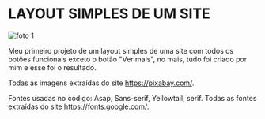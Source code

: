 # LAYOUT SIMPLES DE UM SITE

![foto 1](https://user-images.githubusercontent.com/101402102/163483129-0a920c91-26bd-442c-b6ef-c581467f1649.PNG)

Meu primeiro projeto de um layout simples de uma site com todos os botões funcionais exceto o botão "Ver mais", no mais, tudo foi criado por mim e esse foi o resultado.

Todas as imagens extraídas do site https://pixabay.com/.

Fontes usadas no código: Asap, Sans-serif, Yellowtail, serif.
Todas as fontes extraídas do site https://fonts.google.com/.
